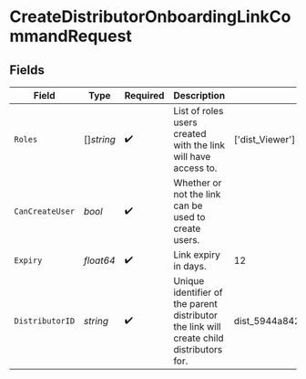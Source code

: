 # CreateDistributorOnboardingLinkCommandRequest


## Fields

| Field                                                                                    | Type                                                                                     | Required                                                                                 | Description                                                                              | Example                                                                                  |
| ---------------------------------------------------------------------------------------- | ---------------------------------------------------------------------------------------- | ---------------------------------------------------------------------------------------- | ---------------------------------------------------------------------------------------- | ---------------------------------------------------------------------------------------- |
| `Roles`                                                                                  | []*string*                                                                               | :heavy_check_mark:                                                                       | List of roles users created with the link will have access to.                           | ['dist_Viewer']                                                                          |
| `CanCreateUser`                                                                          | *bool*                                                                                   | :heavy_check_mark:                                                                       | Whether or not the link can be used to create users.                                     |                                                                                          |
| `Expiry`                                                                                 | *float64*                                                                                | :heavy_check_mark:                                                                       | Link expiry in days.                                                                     | 12                                                                                       |
| `DistributorID`                                                                          | *string*                                                                                 | :heavy_check_mark:                                                                       | Unique identifier of the parent distributor the link will create child distributors for. | dist_5944a84222c34e6ebdbb843b307fe0ac                                                    |